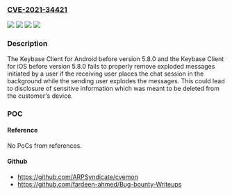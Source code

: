 ### [CVE-2021-34421](https://cve.mitre.org/cgi-bin/cvename.cgi?name=CVE-2021-34421)
![](https://img.shields.io/static/v1?label=Product&message=Keybase%20Client%20for%20Android%20&color=blue)
![](https://img.shields.io/static/v1?label=Product&message=Keybase%20Client%20for%20iOS&color=blue)
![](https://img.shields.io/static/v1?label=Version&message=%3C%205.8.0%20&color=brighgreen)
![](https://img.shields.io/static/v1?label=Vulnerability&message=Cleartext%20Storage%20of%20Sensitive%20Information&color=brighgreen)

### Description

The Keybase Client for Android before version 5.8.0 and the Keybase Client for iOS before version 5.8.0 fails to properly remove exploded messages initiated by a user if the receiving user places the chat session in the background while the sending user explodes the messages. This could lead to disclosure of sensitive information which was meant to be deleted from the customer's device.

### POC

#### Reference
No PoCs from references.

#### Github
- https://github.com/ARPSyndicate/cvemon
- https://github.com/fardeen-ahmed/Bug-bounty-Writeups

